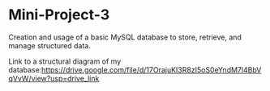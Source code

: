 # Mini-Project-3
Creation and usage of a basic MySQL database to store, retrieve, and manage structured data.

Link to a structural diagram of my database:https://drive.google.com/file/d/17OrajuKI3R8zI5oS0eYndM7l4BbVqVvW/view?usp=drive_link